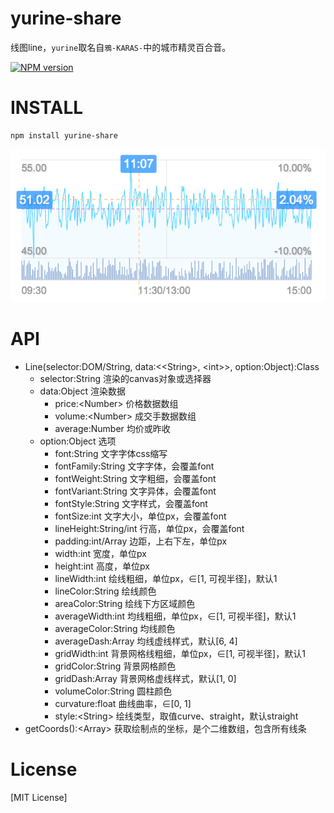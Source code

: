 # yurine-share

线图line，`yurine`取名自`鴉-KARAS-`中的城市精灵百合音。

[![NPM version](https://badge.fury.io/js/yurine-share.png)](https://npmjs.org/package/yurine-share)

# INSTALL
```
npm install yurine-share
```

[![preview](https://raw.githubusercontent.com/yurine-graphics/share/master/preview.png)](https://github.com/yurine-graphics/share)

# API
 * Line(selector:DOM/String, data:\<\<String>, \<int>>, option:Object):Class
   * selector:String 渲染的canvas对象或选择器
   * data:Object 渲染数据
     - price:\<Number> 价格数据数组
     - volume:\<Number> 成交手数据数组
     - average:Number 均价或昨收
   * option:Object 选项
     - font:String 文字字体css缩写
     - fontFamily:String 文字字体，会覆盖font
     - fontWeight:String 文字粗细，会覆盖font
     - fontVariant:String 文字异体，会覆盖font
     - fontStyle:String 文字样式，会覆盖font
     - fontSize:int 文字大小，单位px，会覆盖font
     - lineHeight:String/int 行高，单位px，会覆盖font
     - padding:int/Array 边距，上右下左，单位px
     - width:int 宽度，单位px
     - height:int 高度，单位px
     - lineWidth:int 绘线粗细，单位px，∈\[1, 可视半径]，默认1
     - lineColor:String 绘线颜色
     - areaColor:String 绘线下方区域颜色
     - averageWidth:int 均线粗细，单位px，∈\[1, 可视半径]，默认1
     - averageColor:String 均线颜色
     - averageDash:Array<int> 均线虚线样式，默认\[6, 4]
     - gridWidth:int 背景网格线粗细，单位px，∈\[1, 可视半径]，默认1
     - gridColor:String 背景网格颜色
     - gridDash:Array<int> 背景网格虚线样式，默认\[1, 0]
     - volumeColor:String 圆柱颜色
     - curvature:float 曲线曲率，∈\[0, 1]
     - style:\<String> 绘线类型，取值curve、straight，默认straight
 * getCoords():\<Array> 获取绘制点的坐标，是个二维数组，包含所有线条

# License
[MIT License]
